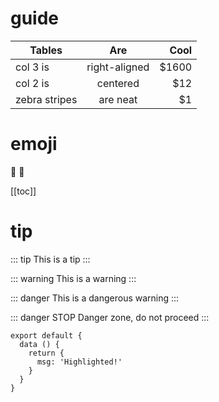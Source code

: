 <!-- ---
navbar: false
--- -->
# guide
| Tables        | Are           | Cool  |
| ------------- |:-------------:| -----:|
| col 3 is      | right-aligned | $1600 |
| col 2 is      | centered      |   $12 |
| zebra stripes | are neat      |    $1 |
# emoji
:tada: :100:

[[toc]]
# tip
::: tip
This is a tip
:::

::: warning
This is a warning
:::

::: danger
This is a dangerous warning
:::

::: danger STOP
Danger zone, do not proceed
:::

``` js{4}
export default {
  data () {
    return {
      msg: 'Highlighted!'
    }
  }
}
```

<!-- <img src="../.vuepress/public/img/hero.png"> -->